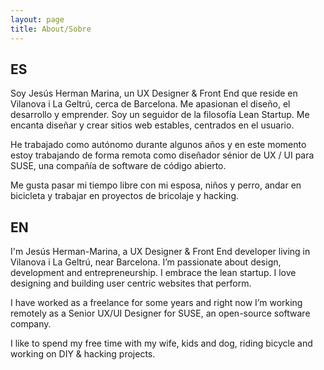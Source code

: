```yaml
---
layout: page
title: About/Sobre
---
```


## ES
Soy Jesús Herman Marina, un UX Designer & Front End que reside en Vilanova i La Geltrú, cerca de Barcelona. Me apasionan el diseño, el desarrollo y emprender. Soy un seguidor de la filosofía Lean Startup. Me encanta diseñar y crear sitios web estables, centrados en el usuario.

He trabajado como autónomo durante algunos años y en este momento estoy trabajando de forma remota como diseñador sénior de UX / UI para SUSE, una compañía de software de código abierto.

Me gusta pasar mi tiempo libre con mi esposa, niños y perro, andar en bicicleta y trabajar en proyectos de bricolaje y hacking.

## EN

I'm Jesús Herman-Marina, a UX Designer & Front End developer living in Vilanova i La Geltrú, near Barcelona. I’m passionate about design, development and entrepreneurship. I embrace the lean startup. I love designing and building user centric websites that perform.

I have worked as a freelance for some years and right now I’m working remotely as a Senior UX/UI Designer for SUSE, an open-source software company.

I like to spend my free time with my wife, kids and dog, riding bicycle and working on DIY & hacking projects.
